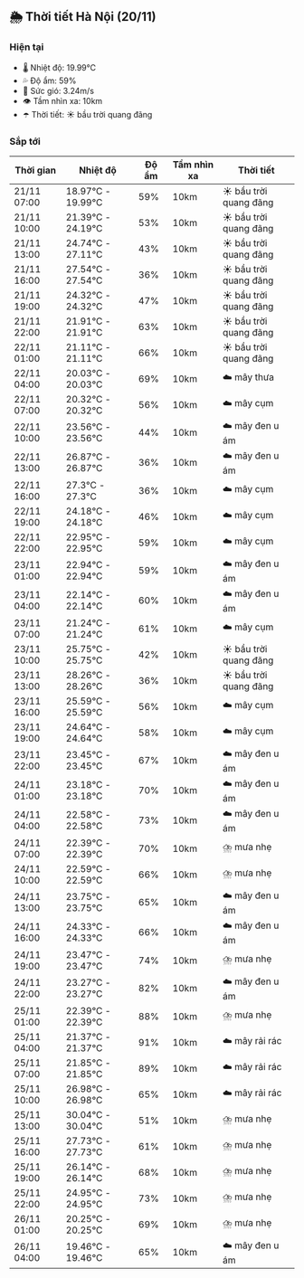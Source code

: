## 🌦️ Thời tiết Hà Nội (20/11)

### Hiện tại

- 🌡️ Nhiệt độ: 19.99℃
- 💦 Độ ẩm: 59%
- 💨 Sức gió: 3.24m/s
- 👁️ Tầm nhìn xa: 10km
- ☂️ Thời tiết: ☀️ bầu trời quang đãng

### Sắp tới

| Thời gian | Nhiệt độ | Độ ẩm | Tầm nhìn xa | Thời tiết |
| --- | --- | --- | --- | --- |
| 21/11 07:00 | 18.97℃ - 19.99℃ | 59% | 10km | ☀️ bầu trời quang đãng |
| 21/11 10:00 | 21.39℃ - 24.19℃ | 53% | 10km | ☀️ bầu trời quang đãng |
| 21/11 13:00 | 24.74℃ - 27.11℃ | 43% | 10km | ☀️ bầu trời quang đãng |
| 21/11 16:00 | 27.54℃ - 27.54℃ | 36% | 10km | ☀️ bầu trời quang đãng |
| 21/11 19:00 | 24.32℃ - 24.32℃ | 47% | 10km | ☀️ bầu trời quang đãng |
| 21/11 22:00 | 21.91℃ - 21.91℃ | 63% | 10km | ☀️ bầu trời quang đãng |
| 22/11 01:00 | 21.11℃ - 21.11℃ | 66% | 10km | ☀️ bầu trời quang đãng |
| 22/11 04:00 | 20.03℃ - 20.03℃ | 69% | 10km | ☁️ mây thưa |
| 22/11 07:00 | 20.32℃ - 20.32℃ | 56% | 10km | ☁️ mây cụm |
| 22/11 10:00 | 23.56℃ - 23.56℃ | 44% | 10km | ☁️ mây đen u ám |
| 22/11 13:00 | 26.87℃ - 26.87℃ | 36% | 10km | ☁️ mây đen u ám |
| 22/11 16:00 | 27.3℃ - 27.3℃ | 36% | 10km | ☁️ mây cụm |
| 22/11 19:00 | 24.18℃ - 24.18℃ | 46% | 10km | ☁️ mây cụm |
| 22/11 22:00 | 22.95℃ - 22.95℃ | 59% | 10km | ☁️ mây cụm |
| 23/11 01:00 | 22.94℃ - 22.94℃ | 59% | 10km | ☁️ mây đen u ám |
| 23/11 04:00 | 22.14℃ - 22.14℃ | 60% | 10km | ☁️ mây đen u ám |
| 23/11 07:00 | 21.24℃ - 21.24℃ | 61% | 10km | ☁️ mây cụm |
| 23/11 10:00 | 25.75℃ - 25.75℃ | 42% | 10km | ☀️ bầu trời quang đãng |
| 23/11 13:00 | 28.26℃ - 28.26℃ | 36% | 10km | ☀️ bầu trời quang đãng |
| 23/11 16:00 | 25.59℃ - 25.59℃ | 56% | 10km | ☁️ mây cụm |
| 23/11 19:00 | 24.64℃ - 24.64℃ | 58% | 10km | ☁️ mây cụm |
| 23/11 22:00 | 23.45℃ - 23.45℃ | 67% | 10km | ☁️ mây đen u ám |
| 24/11 01:00 | 23.18℃ - 23.18℃ | 70% | 10km | ☁️ mây đen u ám |
| 24/11 04:00 | 22.58℃ - 22.58℃ | 73% | 10km | ☁️ mây đen u ám |
| 24/11 07:00 | 22.39℃ - 22.39℃ | 70% | 10km | ⛈️ mưa nhẹ |
| 24/11 10:00 | 22.59℃ - 22.59℃ | 66% | 10km | ⛈️ mưa nhẹ |
| 24/11 13:00 | 23.75℃ - 23.75℃ | 65% | 10km | ☁️ mây đen u ám |
| 24/11 16:00 | 24.33℃ - 24.33℃ | 66% | 10km | ☁️ mây đen u ám |
| 24/11 19:00 | 23.47℃ - 23.47℃ | 74% | 10km | ⛈️ mưa nhẹ |
| 24/11 22:00 | 23.27℃ - 23.27℃ | 82% | 10km | ☁️ mây đen u ám |
| 25/11 01:00 | 22.39℃ - 22.39℃ | 88% | 10km | ⛈️ mưa nhẹ |
| 25/11 04:00 | 21.37℃ - 21.37℃ | 91% | 10km | ☁️ mây rải rác |
| 25/11 07:00 | 21.85℃ - 21.85℃ | 89% | 10km | ☁️ mây rải rác |
| 25/11 10:00 | 26.98℃ - 26.98℃ | 65% | 10km | ☁️ mây rải rác |
| 25/11 13:00 | 30.04℃ - 30.04℃ | 51% | 10km | ⛈️ mưa nhẹ |
| 25/11 16:00 | 27.73℃ - 27.73℃ | 61% | 10km | ⛈️ mưa nhẹ |
| 25/11 19:00 | 26.14℃ - 26.14℃ | 68% | 10km | ⛈️ mưa nhẹ |
| 25/11 22:00 | 24.95℃ - 24.95℃ | 73% | 10km | ⛈️ mưa nhẹ |
| 26/11 01:00 | 20.25℃ - 20.25℃ | 69% | 10km | ⛈️ mưa nhẹ |
| 26/11 04:00 | 19.46℃ - 19.46℃ | 65% | 10km | ☁️ mây đen u ám |
